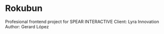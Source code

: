 # Rokubun

Profesional frontend project for SPEAR INTERACTIVE
Client: Lyra Innovation
Author: Gerard López

